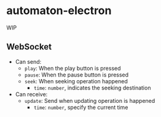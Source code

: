 # automaton-electron

WIP

## WebSocket

- Can send:
  - `play`: When the play button is pressed
  - `pause`: When the pause button is pressed
  - `seek`: When seeking operation happened
    - `time`: `number`, indicates the seeking destination
- Can receive:
  - `update`: Send when updating operation is happened
    - `time`: `number`, specify the current time

